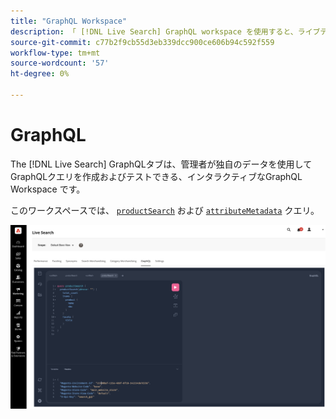 ```yaml
---
title: "GraphQL Workspace"
description: 「 [!DNL Live Search] GraphQL workspace を使用すると、ライブデータでクエリを作成できます。」
source-git-commit: c77b2f9cb55d3eb339dcc900ce606b94c592f559
workflow-type: tm+mt
source-wordcount: '57'
ht-degree: 0%

---
```


# GraphQL

The [!DNL Live Search] GraphQLタブは、管理者が独自のデータを使用してGraphQLクエリを作成およびテストできる、インタラクティブなGraphQL Workspace です。

このワークスペースでは、 [`productSearch`](https://developer.adobe.com/commerce/services/graphql/live-search/product-search/) および [`attributeMetadata`](https://developer.adobe.com/commerce/services/graphql/live-search/attribute-metadata/) クエリ。

![GraphQL workspace](assets/graphql.png)

